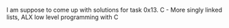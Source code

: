 I am suppose to come up with solutions for task 0x13. C - More singly linked lists, ALX low level programming with C
